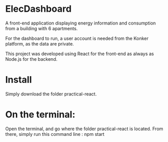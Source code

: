 # ElecDashboard

A front-end application displaying energy information and consumption from a building with 6 apartments. 

For the dashboard to run, a user account is needed from the Konker platform, as the data are private.

This project was developed using React for the front-end as always as Node.js for the backend.

# Install

Simply download the folder practical-react.

# On the terminal: 
Open the terminal, and go where the folder practical-react is located. From there, simply run this command line : npm start
